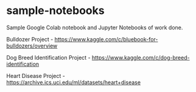 # sample-notebooks
Sample Google Colab notebook and Jupyter Notebooks of work done.

Bulldozer Project - https://www.kaggle.com/c/bluebook-for-bulldozers/overview

Dog Breed Identification Project - https://www.kaggle.com/c/dog-breed-identification

Heart Disease Project - https://archive.ics.uci.edu/ml/datasets/heart+disease
